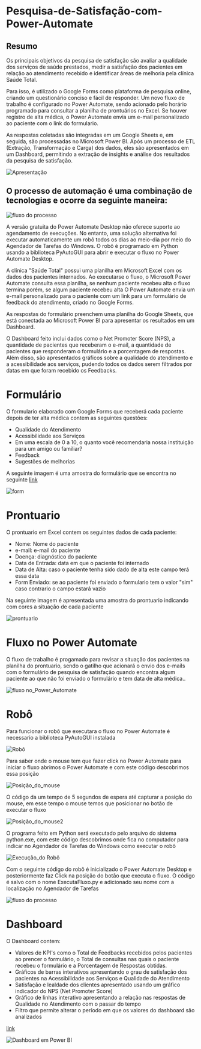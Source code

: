 # Pesquisa-de-Satisfação-com-Power-Automate

## Resumo
Os principais objetivos da pesquisa de satisfação são avaliar a qualidade dos serviços de saúde prestados, medir a satisfação dos pacientes em relação ao atendimento recebido e identificar áreas de melhoria pela clínica Saúde Total.

Para isso, é utilizado o Google Forms como plataforma de pesquisa online, criando um questionário conciso e fácil de responder. Um novo fluxo de trabalho é configurado no Power Automate, sendo acionado pelo horário programado para consultar a planilha de prontuários no Excel. Se houver registro de alta médica, o Power Automate envia um e-mail personalizado ao paciente com o link do formulario.

As respostas coletadas são integradas em um Google Sheets e, em seguida, são processadas no Microsoft Power BI. Após um processo de ETL (Extração, Transformação e Carga) dos dados, eles são apresentados em um Dashboard, permitindo a extração de insights e análise dos resultados da pesquisa de satisfação.

![Apresentação](0apresentacao.png)

## O processo de automação é uma combinação de tecnologias e ocorre da seguinte maneira:

![fluxo do processo](fluxo.png)

A versão gratuita do Power Automate Desktop não oferece suporte ao agendamento de execuções. No entanto, uma solução alternativa foi executar automaticamente um robô todos os dias ao meio-dia por meio do Agendador de Tarefas do Windows. O robô é programado em Python usando a biblioteca PyAutoGUI para abrir e executar o fluxo no Power Automate Desktop.

A clínica "Saúde Total" possui uma planilha em Microsoft Excel com os dados dos pacientes internados. Ao executarse o fluxo, o Microsoft Power Automate consulta essa planilha, se nenhum paciente recebeu alta o fluxo termina porém, se algum paciente recebeu alta O Power Automate envia um e-mail personalizado para o paciente com um link para um formulário de feedback do atendimento, criado no Google Forms.

As respostas do formulário preenchem uma planilha do Google Sheets, que está conectada ao Microsoft Power BI para apresentar os resultados em um Dashboard.

O Dashboard feito inclui dados como o Net Promoter Score (NPS), a quantidade de pacientes que receberam o e-mail, a quantidade de pacientes que responderam o formulário e a porcentagem de respostas. Além disso, são apresentados gráficos sobre a qualidade do atendimento e a acessibilidade aos serviços, pudendo todos os dados serem filtrados por datas em que foram recebido os Feedbacks.

# Formulário

O formulario elaborado com Google Forms que receberá cada paciente depois de ter alta médica contem as seguintes questões:
- Qualidade do Atendimento
- Acessibilidade aos Serviços
- Em uma escala de 0 a 10, o quanto você recomendaria nossa instituição para um amigo ou familiar?
- Feedback
- Sugestões de melhorias

A seguinte imagem é uma amostra do formulário que se encontra no seguinte [link]( https://forms.gle/oMfejxLoXWriz8Jy5)

![form](8form_google.png)


# Prontuario

O prontuario em Excel contem os seguintes dados de cada paciente:

- Nome: Nome do paciente
- e-mail: e-mail do paciente
- Doença: diagnóstico do paciente
- Data de Entrada: data em que o paciente foi internado
- Data de Alta: caso o paciente tenha sido dado de alta este campo terá essa data
- Form Enviado: se ao paciente foi enviado o formulario tem o valor "sim" caso contrario o campo estará vazio

Na seguinte imagem é apresentada uma amostra do prontuario indicando com cores a situação de cada paciente

![prontuario](7prontuario.png)

# Fluxo no Power Automate

O fluxo de trabalho é progamado para revisar a situação dos pacientes na planilha do prontuario, sendo o gatilho que acionará o envio dos e-mails com o formulário de pesquisa de satisfação quando encontra algum paciente ao que não foi enviado o formulário e tem data de alta médica..

![fluxo no_Power_Automate](6fluxo_power_automate.png)

# Robô

Para funcionar o robô que executara o fluxo no Power Automate é necessario a biblioteca PyAutoGUI instalada 

![Robô](1pyautogui.png)

Para saber onde o mouse tem que fazer click no Power Automate para iniciar o fluxo abrimos o Power Automate e com este código descobrimos essa posição

![Posição_do_mouse](2posicao_mouse.png)

O código da um tempo de 5 segundos de espera até capturar a posição do mouse, em esse tempo o mouse temos que posicionar no botão de executar o fluxo

![Posição_do_mouse2](5posicao_mouse2.png)

O programa feito em Python será executado pelo arquivo do sistema python.exe, com este código descobrimos onde fica no computador para indicar no Agendador de Tarefas do Windows como executar o robô

![Execução_do Robô](3executar_robo.png)

Com o seguinte código do robô é inicializado o Power Automate Desktop e posteriormente faz Click na posição do botão que executa o fluxo. O código é salvo com o nome ExecutaFluxo.py e adicionado seu nome com a localização no Agendador de Tarefas

![fluxo do processo](4robo.png)

# Dashboard

O Dashboard contem:
- Valores de KPI's como o Total de Feedbacks recebidos pelos pacientes ao prencer o formulário, o Total de consultas nas quais o paciente recebeu o formulário e a Porcentagem de Respostas obtidas.
- Gráficos de barras interativos apresentando o grau de satisfação dos pacientes na Acessibilidade aos Serviços e Qualidade do Atendimento
- Satisfação e lealdade dos clientes apresentado usando um gráfico indicador do NPS (Net Promoter Score) 
- Gráfico de linhas interativo apresentando a relação nas respostas de Qualidade no Atendimento com o passar do tempo
- Filtro que permite alterar o período em que os valores do dashboard são analizados


[link](https://app.powerbi.com/reportEmbed?reportId=1f77ef68-cfc1-456b-943c-24ed59641a90&autoAuth=true&ctid=8f10e124-8279-4297-9805-457da5eea6f1)

![Dashboard em Power BI](9dashboard.png)
